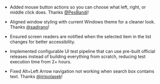  - Added mouse button actions so you can choose what left, right, or middle click does. Thanks [@PesBandi](https://github.com/PesBandi)!  

 - Aligned window styling with current Windows theme for a cleaner look. Thanks [@sadirano](https://github.com/sadirano)!  

 - Ensured screen readers are notified when the selected item in the list changes for better accessibility.

 - Implemented configurable UI test pipeline that can use pre-built official releases instead of building everything from scratch, reducing test execution time from 2+ hours.

 - Fixed Alt+Left Arrow navigation not working when search box contains text. Thanks [@jiripolasek](https://github.com/jiripolasek)!  